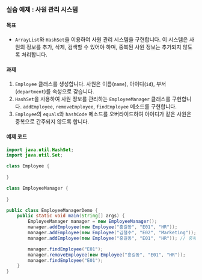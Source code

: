 ### 실습 예제 : 사원 관리 시스템

#### 목표
- `ArrayList`와 `HashSet`을 이용하여 사원 관리 시스템을 구현합니다. 이 시스템은 사원의 정보를 추가, 삭제, 검색할 수 있어야 하며, 중복된 사원 정보는 추가되지 않도록 처리합니다.

#### 과제
1. `Employee` 클래스를 생성합니다. 사원은 이름(`name`), 아이디(`id`), 부서(`department`)를 속성으로 갖습니다.
2. `HashSet`을 사용하여 사원 정보를 관리하는 `EmployeeManager` 클래스를 구현합니다. `addEmployee`, `removeEmployee`, `findEmployee` 메소드를 구현합니다.
3. `Employee`의 `equals`와 `hashCode` 메소드를 오버라이드하여 아이디가 같은 사원은 중복으로 간주되지 않도록 합니다.

#### 예제 코드

```java
import java.util.HashSet;
import java.util.Set;

class Employee {
  
}

class EmployeeManager {
    
}

public class EmployeeManagerDemo {
    public static void main(String[] args) {
        EmployeeManager manager = new EmployeeManager();
        manager.addEmployee(new Employee("홍길동", "E01", "HR"));
        manager.addEmployee(new Employee("김철수", "E02", "Marketing"));
        manager.addEmployee(new Employee("홍길동", "E01", "HR")); // 중복 추가 시도

        manager.findEmployee("E01");
        manager.removeEmployee(new Employee("홍길동", "E01", "HR"));
        manager.findEmployee("E01");
    }
}
```